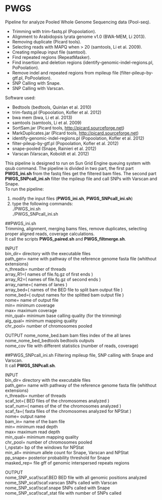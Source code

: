 PWGS
=====

Pipeline for analyze Pooled Whole Genome Sequencing data (Pool-seq).

- Trimming with trim-fastq.pl (Popoolation).
- Alignment to Arabidopsis lyrata genome v1.0 (BWA-MEM, Li 2013).
- Removing duplicate (Picard tools).
- Selecting reads with MAPQ when > 20 (samtools, Li et al. 2009).
- Creating mpileup input file (samtool).
- Find repeated regions (RepeatMasker).
- Find insertion and deletion regions (identify-genomic-indel-regions.pl, PoPoolation).
- Remove indel and repeated regions from mpileup file (filter-pileup-by-gtf.pl, PoPoolation).
- SNP Calling with Snape. 
- SNP Calling with Varscan.


Software used:

- Bedtools (bedtools, Quinlan et al. 2010)
- trim-fastq.pl (Popoolation, Kofler et al. 2012)
- bwa mem (bwa, Li et al. 2013)
- samtools (samtools, Li et al. 2009)
- SortSam.jar (Picard tools, http://picard.sourceforge.net)
- MarkDuplicates.jar (Picard tools, http://picard.sourceforge.net)
- identify-genomic-indel-regions.pl (Popoolation, Kofler et al. 2012)
- filter-pileup-by-gtf.pl (Popoolation, Kofler et al. 2012)
- snape-pooled (Snape, Rainieri et al. 2012)
- Varscan (Varscan, Koboldt et al. 2012)

This pipeline is designed to run on Sun Grid Engine queuing system with qsub command.
The pipeline is divided in two part, the first part **PWGS_ini.sh** from the fastq files get the filtered bam files. The second part **PWGS_SNPcall_ini.sh** filter the mpileup file and call SNPs with Varscan and Snape.  
To run the pipeline:  
1. modify the input files (**PWGS_ini.sh**, **PWGS_SNPcall_ini.sh**)  
2. type the following commands:  
./PWGS_ini.sh  
./PWGS_SNPcall_ini.sh  

##PWGS_ini.sh   
Trimming, alignment, merging bams files, remove duplicates, selecting proper aligned reads, coverage calculations.  
It call the scripts **PWGS_paired.sh** and **PWGS_filtmerge.sh**.

INPUT  
bin_dir= directory with the executable files  
path_gen= name with pathway of the reference genome fasta file (whithout extensions)  
n_threads= number of threads  
array_R1=( names of file.fq.gz of first ends )  
array_R2=( names of file.fq.gz of second ends )  
array_name=( names of lanes )  
array_bed=( names of the BED file to split bam output file )  
nome_bed=( output names for the splitted bam output file  )  
nome= name of output file  
min= minimum coverage  
max= maximum coverage  
min_qual= minimum base calling quality (for the trimming)  
alg_qual= minimum mapping quality  
chr_pool= number of chromosomes pooled  


OUTPUT
nome_nome_bed.bam bam files index of the all lanes  
nome_nome_bed_bedtools bedtools outputs  
nome_cov file with different statistics (number of reads, coverage)  


##PWGS_SNPcall_ini.sh
Filtering mpileup file, SNP calling with Snape and Varscan.  
It call **PWGS_SNPcall.sh**.

INPUT  
bin_dir= directory with the executable files  
path_gen= name with pathway of the reference genome fasta file (whithout extensions)  
n_threads= number of threads  
scaf_tot=( BED files of the chromosomes analyzed )  
scaf_num=( names of the of the chromosomes analyzed )  
scaf_fa=( fasta files of the chromosomes analyzed for NPStat )  
nome= output name  
bam_in= name of the bam file  
min= minimum read depth  
max= maximum read depth  
min_qual= minimum mapping quality  
chr_pool= number of chromosomes pooled  
l_npstat= bp of the windows for NPStat  
min_all= minimum allele count for Snape, Varscan and NPStat  
pp_snape= posterior probability threshold for Snape  
masked_rep= file gff of genomic interspersed repeats regions  

OUTPUT  
nome_SNP_scaf/scaf.BED BED file with all genomic positions analyzed  
nome_SNP_scaf/scaf.varscan SNPs called with Varscan  
nome_SNP_scaf/scaf.snape SNPs called with Snape  
nome_SNP_scaf/scaf_stat file with number of SNPs called  


